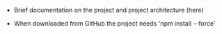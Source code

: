 - Brief documentation on the project and project architecture (here)

* When downloaded from GitHub the project needs 'npm install --force'
